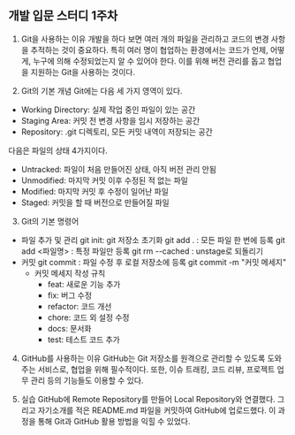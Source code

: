 ## 개발 입문 스터디 1주차

1. Git을 사용하는 이유
개발을 하다 보면 여러 개의 파일을 관리하고 코드의 변경 사항을 추적하는 것이 중요하다. 특히 여러 명이 협업하는 환경에서는 코드가 언제, 어떻게, 누구에 의해 수정되었는지 알 수 있어야 한다. 이를 위해 버전 관리를 돕고 협업을 지원하는 Git을 사용하는 것이다. 

2. Git의 기본 개념
Git에는 다음 세 가지 영역이 있다.
* Working Directory: 실제 작업 중인 파일이 있는 공간
* Staging Area: 커밋 전 변경 사항을 임시 저장하는 공간
* Repository: .git 디렉토리, 모든 커밋 내역이 저장되는 공간

다음은 파일의 상태 4가지이다.
* Untracked: 파일이 처음 만들어진 상태, 아직 버전 관리 안됨
* Unmodified: 마지막 커밋 이후 수정된 적 없는 파일
* Modified: 마지막 커밋 후 수정이 일어난 파일
* Staged: 커밋을 할 때 버전으로 만들어질 파일

3. Git의 기본 명령어
* 파일 추가 및 관리
    git init: git 저장소 초기화
    git add . : 모든 파일 한 번에 등록
    git add <파일명> : 특정 파일만 등록
    git rm --cached <file> : unstage로 되돌리기
* 커밋
    git commit : 파일 수정 후 로컬 저장소에 등록
    git commit -m "커밋 메세지"
    + 커밋 메세지 작성 규칙
        - feat: 새로운 기능 추가
        - fix: 버그 수정
        - refactor: 코드 개선
        - chore: 코드 외 설정 수정
        - docs: 문서화
        - test: 테스트 코드 추가

4. GitHub를 사용하는 이유
GitHub는 Git 저장소를 원격으로 관리할 수 있도록 도와주는 서비스로, 협업을 위해 필수적이다. 또한, 이슈 트래킹, 코드 리뷰, 프로젝트 업무 관리 등의 기능들도 이용할 수 있다.

5. 실습
GitHub에 Remote Repository를 만들어 Local Repository와 연결했다. 그리고 자기소개를 적은 README.md 파일을 커밋하여 GitHub에 업로드했다. 이 과정을 통해 Git과 GitHub 활용 방법을 익힐 수 있었다.
